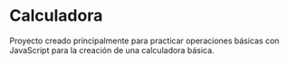 # Calculadora
Proyecto creado principalmente para practicar operaciones básicas con JavaScript para la creación de una calculadora básica.
